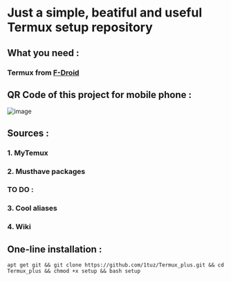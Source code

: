 # Just a simple, beatiful and useful Termux setup repository
## What you need :
### Termux from [F-Droid](https://f-droid.org/ru/packages/com.termux)
## QR Code of this project for mobile phone :
![image](https://user-images.githubusercontent.com/58532577/183144744-edfc4ca9-a3a1-4cc6-b844-93827777b684.png)
## Sources :
### 1. MyTemux
### 2. Musthave packages
### TO DO :
### 3. Cool aliases
### 4. Wiki
## One-line installation :
```
apt get git && git clone https://github.com/1tuz/Termux_plus.git && cd Termux_plus && chmod +x setup && bash setup
```
